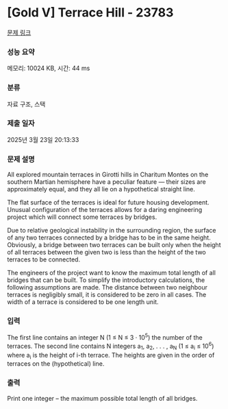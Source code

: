 # [Gold V] Terrace Hill - 23783 

[문제 링크](https://www.acmicpc.net/problem/23783) 

### 성능 요약

메모리: 10024 KB, 시간: 44 ms

### 분류

자료 구조, 스택

### 제출 일자

2025년 3월 23일 20:13:33

### 문제 설명

<p>All explored mountain terraces in Girotti hills in Charitum Montes on the southern Martian hemisphere have a peculiar feature — their sizes are approximately equal, and they all lie on a hypothetical straight line.</p>

<p>The flat surface of the terraces is ideal for future housing development. Unusual configuration of the terraces allows for a daring engineering project which will connect some terraces by bridges.</p>

<p>Due to relative geological instability in the surrounding region, the surface of any two terraces connected by a bridge has to be in the same height. Obviously, a bridge between two terraces can be built only when the height of all terraces between the given two is less than the height of the two terraces to be connected.</p>

<p>The engineers of the project want to know the maximum total length of all bridges that can be built. To simplify the introductory calculations, the following assumptions are made. The distance between two neighbour terraces is negligibly small, it is considered to be zero in all cases. The width of a terrace is considered to be one length unit.</p>

### 입력 

 <p>The first line contains an integer N (1 ≤ N ≤ 3 · 10<sup>5</sup>) the number of the terraces. The second line contains N integers a<sub>1</sub>, a<sub>2</sub>, . . . , a<sub>N</sub> (1 ≤ a<sub>i</sub> ≤ 10<sup>6</sup>) where a<sub>i</sub> is the height of i-th terrace. The heights are given in the order of terraces on the (hypothetical) line.</p>

### 출력 

 <p>Print one integer – the maximum possible total length of all bridges.</p>

